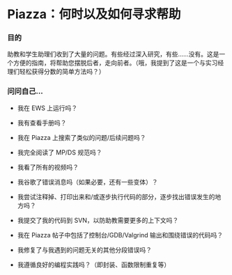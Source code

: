# Piazza：何时以及如何寻求帮助

### 目的

助教和学生助理们收到了大量的问题。有些经过深入研究，有些……没有。这是一个方便的指南，将帮助您摆脱后者，走向前者。（哦，我提到了这是一个与实习经理们轻松获得分数的简单方法吗？）

### 问问自己…

+   我在 EWS 上运行吗？

+   我有查看手册吗？

+   我在 Piazza 上搜索了类似的问题/后续问题吗？

+   我完全阅读了 MP/DS 规范吗？

+   我看了所有的视频吗？

+   我谷歌了错误消息吗（如果必要，还有一些变体）？

+   我尝试注释掉、打印出来和/或逐步执行代码的部分，逐步找出错误发生的地方吗？

+   我提交了我的代码到 SVN，以防助教需要更多的上下文吗？

+   我在 Piazza 帖子中包括了控制台/GDB/Valgrind 输出和围绕错误的代码吗？

+   我修复了与我遇到的问题无关的其他分段错误吗？

+   我遵循良好的编程实践吗？（即封装、函数限制重复等）
